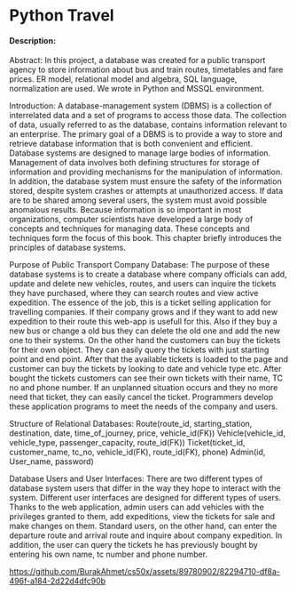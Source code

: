 # Python Travel
#### Description: 
Abstract: In this project, a database was created for a public transport agency to store information about bus and train routes, timetables and fare prices. ER model, relational model and algebra, SQL language, normalization are used. We wrote in Python and MSSQL environment.

Introduction: A database-management system (DBMS) is a collection of interrelated data and a set of programs to access those data. The collection of data, usually referred to as the database, contains information relevant to an enterprise. The primary goal of a DBMS is to provide a way to store and retrieve database information that is both convenient and efficient. Database systems are designed to manage large bodies of information. Management of data involves both defining structures for storage of information and providing mechanisms for the manipulation of information. In addition, the database system must ensure the safety of the information stored, despite system crashes or attempts at unauthorized access. If data are to be shared among several users, the system must avoid possible anomalous results. Because information is so important in most organizations, computer scientists have developed a large body of concepts and techniques for managing data. These concepts and techniques form the focus of this book. This chapter briefly introduces the principles of database systems. 

Purpose of Public Transport Company Database: The purpose of these database systems is to create a database where company officials can add, update and delete new vehicles, routes, and users can inquire the tickets they have purchased, where they can search routes and view active expedition. The essence of the job, this is a ticket selling application for travelling companies. If their company grows and if they want to add new expedition to their route this web-app is usefull for this. Also if they buy a new bus or change a old bus they can delete the old one and add the new one to their systems. On the other hand the customers can buy the tickets for their own object. They can easily query the tickets with just starting point and end point. After that the available tickets is loaded to the page and customer can buy the tickets by looking to date and vehicle type etc. After bought the tickets customers can see their own tickets with their name, TC no and phone number. If an unplanned situation occurs and they no more need that ticket, they can easily cancel the ticket. Programmers develop these application programs to meet the needs of the company and users. 

Structure of Relational Databases: 
Route(route_id, starting_station, destination, date, time_of_journey, price, vehicle_id(FK)) 
Vehicle(vehicle_id, vehicle_type, passenger_capacity, route_id(FK)) 
Ticket(ticket_id, customer_name, tc_no, vehicle_id(FK), route_id(FK), phone) 
Admin(id, User_name, password)



Database Users and User Interfaces: There are two different types of database system users that differ in the way they hope to interact with the system. Different user interfaces are designed for different types of users. Thanks to the web application, admin users can add vehicles with the privileges granted to them, add expeditions, view the tickets for sale and make changes on them. Standard users, on the other hand, can enter the departure route and arrival route and inquire about company expedition. In addition, the user can query the tickets he has previously bought by entering his own name, tc number and phone number.

https://github.com/BurakAhmet/cs50x/assets/89780902/82294710-df8a-496f-a184-2d22d4dfc90b

